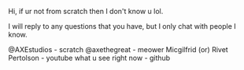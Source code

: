 Hi, if ur not from scratch then I don't know u lol.

I will reply to any questions that you have, but I only chat with people I know.

@AXEstudios - scratch
@axethegreat - meower
Micgilfrid (or)  Rivet Pertolson - youtube
what u see right now - github
